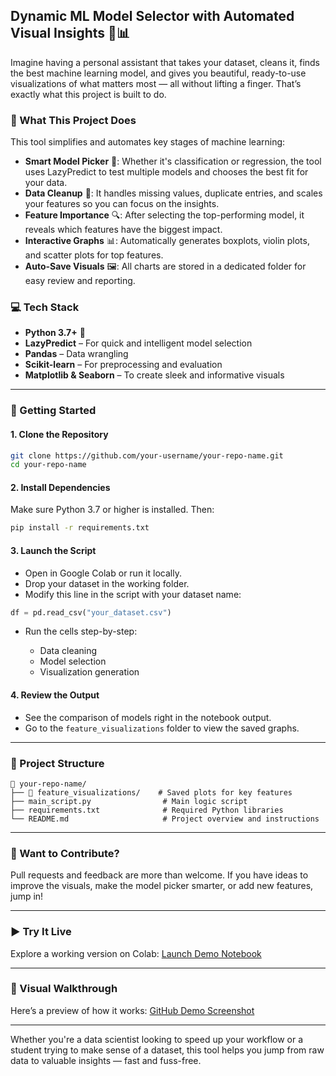 ## Dynamic ML Model Selector with Automated Visual Insights 🚀📊

Imagine having a personal assistant that takes your dataset, cleans it, finds the best machine learning model, and gives you beautiful, ready-to-use visualizations of what matters most — all without lifting a finger. That’s exactly what this project is built to do.

### 🔧 What This Project Does

This tool simplifies and automates key stages of machine learning:

* **Smart Model Picker** 🧠: Whether it's classification or regression, the tool uses LazyPredict to test multiple models and chooses the best fit for your data.
* **Data Cleanup** 🧹: It handles missing values, duplicate entries, and scales your features so you can focus on the insights.
* **Feature Importance** 🔍: After selecting the top-performing model, it reveals which features have the biggest impact.
* **Interactive Graphs** 📊: Automatically generates boxplots, violin plots, and scatter plots for top features.
* **Auto-Save Visuals** 🖼️: All charts are stored in a dedicated folder for easy review and reporting.

### 💻 Tech Stack

* **Python 3.7+** 🐍
* **LazyPredict** – For quick and intelligent model selection
* **Pandas** – Data wrangling
* **Scikit-learn** – For preprocessing and evaluation
* **Matplotlib & Seaborn** – To create sleek and informative visuals

---

### 🧰 Getting Started

#### 1. Clone the Repository

```bash
git clone https://github.com/your-username/your-repo-name.git
cd your-repo-name
```

#### 2. Install Dependencies

Make sure Python 3.7 or higher is installed. Then:

```bash
pip install -r requirements.txt
```

#### 3. Launch the Script

* Open in Google Colab or run it locally.
* Drop your dataset in the working folder.
* Modify this line in the script with your dataset name:

```python
df = pd.read_csv("your_dataset.csv")
```

* Run the cells step-by-step:

  * Data cleaning
  * Model selection
  * Visualization generation

#### 4. Review the Output

* See the comparison of models right in the notebook output.
* Go to the `feature_visualizations` folder to view the saved graphs.

---

### 📂 Project Structure

```
📁 your-repo-name/
├── 📂 feature_visualizations/    # Saved plots for key features
├── main_script.py                # Main logic script
├── requirements.txt              # Required Python libraries
└── README.md                     # Project overview and instructions
```

---

### 🤝 Want to Contribute?

Pull requests and feedback are more than welcome. If you have ideas to improve the visuals, make the model picker smarter, or add new features, jump in!

---

### ▶️ Try It Live

Explore a working version on Colab:
[Launch Demo Notebook](https://colab.research.google.com/drive/1Ej8Gd9SiL4Ka-2HUdngiS-UO55oq-Er4?usp=sharing)

---

### 🎥 Visual Walkthrough

Here’s a preview of how it works:
[GitHub Demo Screenshot](https://github.com/user-attachments/assets/3b4927fe-3943-485b-9c0f-7fb90331c1de)

---

Whether you're a data scientist looking to speed up your workflow or a student trying to make sense of a dataset, this tool helps you jump from raw data to valuable insights — fast and fuss-free.
